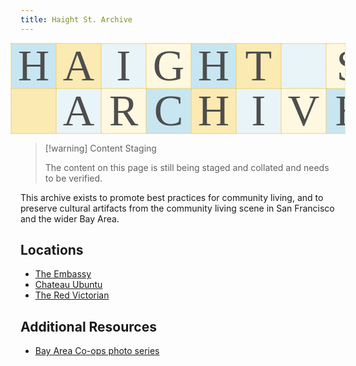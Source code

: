 ```yaml
---
title: Haight St. Archive
---
```


<style>
.page-listing {
    display: none;
}

.popover-hint .article-title {
    display: none;
    font-size: 60px;
    font-family: SpaceNotoriousRounded;
    color: var(--secondary);
}

.popover-hint .content-meta {
    display: none;
}

.title-container {
    box-sizing: border-box;
    border: 1px dotted rgb(235, 207, 122);
    overflow: hidden;
    width: calc(100% + 2rem);
    transform: translateX(-1rem);
    display: grid;
    grid-template-columns: repeat(9, 1fr);
    & .title-block:nth-child(4n+1) {
    background-color: rgb(199, 230, 241); 
    }
    & .title-block:nth-child(4n+2) {
    background-color: rgb(252, 234, 179); 
    }
    & .title-block:nth-child(4n+3) {
    background-color: rgb(233, 244, 248); 
    }
    & .title-block:nth-child(4n+4) {
    background-color: rgb(255, 248, 224); 
    }
}

.title-block {
    box-sizing: border-box;
    font-family: SpaceNotoriousRounded;
    font-size: clamp(5px, 8vw, 70px);
    align-content: center;
    text-align: center;
    line-height: 1;
    color: rgb(78, 78, 78);
    width: 100%;
    aspect-ratio: 1;
    border: 1px dotted rgb(235, 207, 122);
}
</style>

<div class="title-container">
<div class="title-block">H</div>
<div class="title-block">A</div>
<div class="title-block">I</div>
<div class="title-block">G</div>
<div class="title-block">H</div>
<div class="title-block">T</div>
<div class="title-block"></div>
<div class="title-block">S</div>
<div class="title-block">T</div>
<div class="title-block"></div>
<div class="title-block">A</div>
<div class="title-block">R</div>
<div class="title-block">C</div>
<div class="title-block">H</div>
<div class="title-block">I</div>
<div class="title-block">V</div>
<div class="title-block">E</div>
<div class="title-block"></div>

</div>

> [!warning] Content Staging
>
> The content on this page is still being staged and collated and needs to be verified.

This archive exists to promote best practices for community living, and to preserve cultural artifacts from the community living scene in San Francisco and the wider Bay Area.

## Locations

- [The Embassy](/Embassy/)
- [Chateau Ubuntu](/Chateau-Ubuntu/)
- [The Red Victorian](/Red-Victorian/)

## Additional Resources

- [Bay Area Co-ops photo series](https://www.skyebattles.photography/bay-area-coops)
